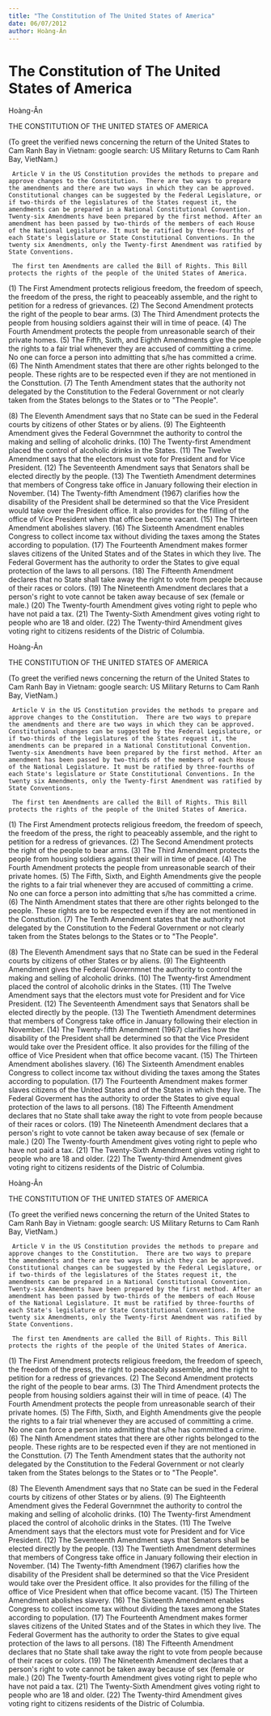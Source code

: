 ```yaml
---
title: "The Constitution of The United States of America"
date: 06/07/2012
author: Hoàng-Ân
---
```


# The Constitution of The United States of America

Hoàng-Ân

THE CONSTITUTION OF
THE UNITED STATES OF AMERICA


(To greet the verified news concerning the return of the United States to Cam Ranh Bay in Vietnam:
 google search: US Military Returns to Cam Ranh Bay, VietNam.)


     Article V in the US Constitution provides the methods to prepare and approve changes to the Constitution.  There are two ways to prepare the amendments and there are two ways in which they can be approved.  Constitutional changes can be suggested by the Federal Legislature, or if two-thirds of the legislatures of the States request it, the amendments can be prepared in a National Constitutional Convention.  Twenty-six Amendments have been prepared by the first method. After an amendment has been passed by two-thirds of the members of each House of the National Legislature. It must be ratified by three-fourths of each State's legislature or State Constitutional Conventions. In the twenty six Amendments, o­nly the Twenty-first Amendment was ratified by State Conventions.

     The first ten Amendments are called the Bill of Rights. This Bill protects the rights of the people of the United States of America.

(1)  The First Amendment protects religious freedom, the freedom of speech, the freedom
       of the press, the right to peaceably assemble, and the right to petition for a redress of
       grievances.
(2)  The Second Amendment protects the right of the people to bear arms.
(3)  The Third Amendment protects the people from housing soldiers against their will in time
       of peace.
(4)  The Fourth Amendment protects the people from unreasonable search of their private homes.
(5)  The Fifth, Sixth, and Eighth Amendments give the people the rights to a fair trial whenever
       they are accused of committing a crime. No o­ne can force a person into admitting that s/he
       has committed a crime.
(6)  The Ninth Amendment states that there are other rights belonged to the people. These
       rights are to be respected even if they are not mentioned in the Consttution.
(7)  The Tenth Amendment states that the authority not delegated by the Constitution to the
       Federal Government or not clearly taken from the States belongs to the States or to
       "The People".

(8)  The Eleventh Amendment says that no State can be sued in the Federal courts by citizens
       of other States or by aliens.
(9)  The Eighteenth Amendment gives the Federal Governmnet the authority to control the making
       and selling of alcoholic drinks.
(10) The Twenty-first Amendment placed the control of alcoholic drinks in the States.
(11) The Twelve Amendment says that the electors must vote for President and for Vice President.
(12) The Seventeenth Amendment says that Senators shall be elected directly by the people.
(13) The Twentieth Amendment determines that members of Congress take office in January
        following their election in November.
(14) The Twenty-fifth Amendment (1967) clarifies how the disability of the President shall be
        determined so that the Vice President would take over the President office. It also provides
        for the filling of the office of Vice President when that office become vacant.
(15) The Thirteen Amendment abolishes slavery.
(16) The Sixteenth Amendment enables Congress to collect income tax without dividing the taxes
        among the States according to population.
(17) The Fourteenth Amendment makes former slaves citizens of the United States and of the
        States in which they live. The Federal Goverment has the authority to order the States to
        give equal protection of the laws to all persons.
(18) The Fifteenth Amendment declares that no State shall take away the right to vote from
        people because of their races or colors.
(19) The Nineteenth Amendment declares that a person's right to vote cannot be taken away
        because of sex (female or male.)
(20) The Twenty-fourth Amendment gives voting right to peple who have not paid a tax.
(21) The Twenty-Sixth Amendment gives voting right to people who are 18 and older.
(22) The Twenty-third Amendment gives voting right to citizens residents of the Distric of Columbia.

Hoàng-Ân

THE CONSTITUTION OF
THE UNITED STATES OF AMERICA


(To greet the verified news concerning the return of the United States to Cam Ranh Bay in Vietnam:
 google search: US Military Returns to Cam Ranh Bay, VietNam.)


     Article V in the US Constitution provides the methods to prepare and approve changes to the Constitution.  There are two ways to prepare the amendments and there are two ways in which they can be approved.  Constitutional changes can be suggested by the Federal Legislature, or if two-thirds of the legislatures of the States request it, the amendments can be prepared in a National Constitutional Convention.  Twenty-six Amendments have been prepared by the first method. After an amendment has been passed by two-thirds of the members of each House of the National Legislature. It must be ratified by three-fourths of each State's legislature or State Constitutional Conventions. In the twenty six Amendments, o­nly the Twenty-first Amendment was ratified by State Conventions.

     The first ten Amendments are called the Bill of Rights. This Bill protects the rights of the people of the United States of America.

(1)  The First Amendment protects religious freedom, the freedom of speech, the freedom
       of the press, the right to peaceably assemble, and the right to petition for a redress of
       grievances.
(2)  The Second Amendment protects the right of the people to bear arms.
(3)  The Third Amendment protects the people from housing soldiers against their will in time
       of peace.
(4)  The Fourth Amendment protects the people from unreasonable search of their private homes.
(5)  The Fifth, Sixth, and Eighth Amendments give the people the rights to a fair trial whenever
       they are accused of committing a crime. No o­ne can force a person into admitting that s/he
       has committed a crime.
(6)  The Ninth Amendment states that there are other rights belonged to the people. These
       rights are to be respected even if they are not mentioned in the Consttution.
(7)  The Tenth Amendment states that the authority not delegated by the Constitution to the
       Federal Government or not clearly taken from the States belongs to the States or to
       "The People".

(8)  The Eleventh Amendment says that no State can be sued in the Federal courts by citizens
       of other States or by aliens.
(9)  The Eighteenth Amendment gives the Federal Governmnet the authority to control the making
       and selling of alcoholic drinks.
(10) The Twenty-first Amendment placed the control of alcoholic drinks in the States.
(11) The Twelve Amendment says that the electors must vote for President and for Vice President.
(12) The Seventeenth Amendment says that Senators shall be elected directly by the people.
(13) The Twentieth Amendment determines that members of Congress take office in January
        following their election in November.
(14) The Twenty-fifth Amendment (1967) clarifies how the disability of the President shall be
        determined so that the Vice President would take over the President office. It also provides
        for the filling of the office of Vice President when that office become vacant.
(15) The Thirteen Amendment abolishes slavery.
(16) The Sixteenth Amendment enables Congress to collect income tax without dividing the taxes
        among the States according to population.
(17) The Fourteenth Amendment makes former slaves citizens of the United States and of the
        States in which they live. The Federal Goverment has the authority to order the States to
        give equal protection of the laws to all persons.
(18) The Fifteenth Amendment declares that no State shall take away the right to vote from
        people because of their races or colors.
(19) The Nineteenth Amendment declares that a person's right to vote cannot be taken away
        because of sex (female or male.)
(20) The Twenty-fourth Amendment gives voting right to peple who have not paid a tax.
(21) The Twenty-Sixth Amendment gives voting right to people who are 18 and older.
(22) The Twenty-third Amendment gives voting right to citizens residents of the Distric of Columbia.

Hoàng-Ân

THE CONSTITUTION OF
THE UNITED STATES OF AMERICA


(To greet the verified news concerning the return of the United States to Cam Ranh Bay in Vietnam:
 google search: US Military Returns to Cam Ranh Bay, VietNam.)


     Article V in the US Constitution provides the methods to prepare and approve changes to the Constitution.  There are two ways to prepare the amendments and there are two ways in which they can be approved.  Constitutional changes can be suggested by the Federal Legislature, or if two-thirds of the legislatures of the States request it, the amendments can be prepared in a National Constitutional Convention.  Twenty-six Amendments have been prepared by the first method. After an amendment has been passed by two-thirds of the members of each House of the National Legislature. It must be ratified by three-fourths of each State's legislature or State Constitutional Conventions. In the twenty six Amendments, o­nly the Twenty-first Amendment was ratified by State Conventions.

     The first ten Amendments are called the Bill of Rights. This Bill protects the rights of the people of the United States of America.

(1)  The First Amendment protects religious freedom, the freedom of speech, the freedom
       of the press, the right to peaceably assemble, and the right to petition for a redress of
       grievances.
(2)  The Second Amendment protects the right of the people to bear arms.
(3)  The Third Amendment protects the people from housing soldiers against their will in time
       of peace.
(4)  The Fourth Amendment protects the people from unreasonable search of their private homes.
(5)  The Fifth, Sixth, and Eighth Amendments give the people the rights to a fair trial whenever
       they are accused of committing a crime. No o­ne can force a person into admitting that s/he
       has committed a crime.
(6)  The Ninth Amendment states that there are other rights belonged to the people. These
       rights are to be respected even if they are not mentioned in the Consttution.
(7)  The Tenth Amendment states that the authority not delegated by the Constitution to the
       Federal Government or not clearly taken from the States belongs to the States or to
       "The People".

(8)  The Eleventh Amendment says that no State can be sued in the Federal courts by citizens
       of other States or by aliens.
(9)  The Eighteenth Amendment gives the Federal Governmnet the authority to control the making
       and selling of alcoholic drinks.
(10) The Twenty-first Amendment placed the control of alcoholic drinks in the States.
(11) The Twelve Amendment says that the electors must vote for President and for Vice President.
(12) The Seventeenth Amendment says that Senators shall be elected directly by the people.
(13) The Twentieth Amendment determines that members of Congress take office in January
        following their election in November.
(14) The Twenty-fifth Amendment (1967) clarifies how the disability of the President shall be
        determined so that the Vice President would take over the President office. It also provides
        for the filling of the office of Vice President when that office become vacant.
(15) The Thirteen Amendment abolishes slavery.
(16) The Sixteenth Amendment enables Congress to collect income tax without dividing the taxes
        among the States according to population.
(17) The Fourteenth Amendment makes former slaves citizens of the United States and of the
        States in which they live. The Federal Goverment has the authority to order the States to
        give equal protection of the laws to all persons.
(18) The Fifteenth Amendment declares that no State shall take away the right to vote from
        people because of their races or colors.
(19) The Nineteenth Amendment declares that a person's right to vote cannot be taken away
        because of sex (female or male.)
(20) The Twenty-fourth Amendment gives voting right to peple who have not paid a tax.
(21) The Twenty-Sixth Amendment gives voting right to people who are 18 and older.
(22) The Twenty-third Amendment gives voting right to citizens residents of the Distric of Columbia.
